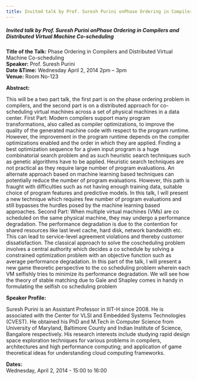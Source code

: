```yaml
---
title: Invited talk by Prof. Suresh Purini onPhase Ordering in Compilers and Distributed Virtual Machine Co-scheduling
---
```


##### **Invited talk by Prof. Suresh Purini onPhase Ordering in Compilers and Distributed Virtual Machine Co-scheduling**
**Title of the Talk:** Phase Ordering in Compilers and Distributed Virtual Machine Co-scheduling  
**Speaker:** Prof. Suresh Purini  
**Date &Time:** Wednesday April 2, 2014 2pm – 3pm  
**Venue:** Room No-123  

**Abstract:**

This will be a two part talk, the first part is on the phase ordering problem in compilers, and the second part is on a distributed approach for co-scheduling virtual machines across a set of physical machines in a data center. First Part: Modern compilers support many program transformations, also called as compiler optimizations, to improve the quality of the generated machine code with respect to the program runtime. However, the improvement in the program runtime depends on the compiler optimizations enabled and the order in which they are applied. Finding a best optimization sequence for a given input program is a huge combinatorial search problem and as such heuristic search techniques such as genetic algorithms have to be applied. Heuristic search techniques are not practical as they require large number of program evaluations. An alternate approach based on machine learning based techniques can potentially reduce the number of program evaluations. However, this path is fraught with difficulties such as not having enough training data, suitable choice of program features and predictive models. In this talk, I will present a new technique which requires few number of program evaluations and still bypasses the hurdles posed by the machine learning based approaches. Second Part: When multiple virtual machines (VMs) are co scheduled on the same physical machine, they may undergo a performance degradation. The performance degradation is due to the contention for shared resources like last level cache, hard disk, network bandwidth etc. This can lead to service-level agreement violations and thereby customer dissatisfaction. The classical approach to solve the coscheduling problem involves a central authority which decides a co schedule by solving a constrained optimization problem with an objective function such as average performance degradation. In this part of the talk, I will present a new game theoretic perspective to the co scheduling problem wherein each VM selfishly tries to minimize its performance degradation. We will see how the theory of stable matching due to Gale and Shapley comes in handy in formulating the selfish co scheduling problem

**Speaker Profile:**

Suresh Purini is an Assistant Professor in IIIT-H since 2008. He is associated with the Center for VLSI and Embedded Systems Technologies (CVEST). He obtained his PhD and M.Tech in Computer Science from University of Maryland, Baltimore County and Indian Institute of Science, Bangalore respectively. His research interests include studying rapid design space exploration techniques for various problems in compilers, architectures and high performance computing; and application of game theoretical ideas for understanding cloud computing frameworks.

**Dates:**  
Wednesday, April 2, 2014 - 15:00 to 16:00